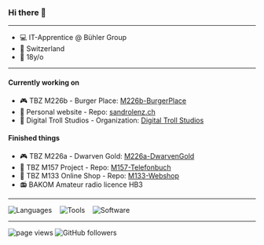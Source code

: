 ### Hi there 👋

---

- 💻 IT-Apprentice @ Bühler Group
- 🏡 Switzerland
- 🍰 18y/o

---
#### Currently working on
- 🎮 TBZ M226b - Burger Place: [M226b-BurgerPlace](https://github.com/sandrolenz/M226b-BurgerPlace)
- 🎫 Personal website - Repo: [sandrolenz.ch](https://github.com/sandrolenz/sandrolenz.ch)
- 🧱 Digital Troll Studios - Organization: [Digital Troll Studios](https://github.com/digitaltrollstudios)

#### Finished things
- 🎮 TBZ M226a - Dwarven Gold: [M226a-DwarvenGold](https://github.com/sandrolenz/M226a-DwarvenGold)
- 📗 TBZ M157 Project - Repo: [M157-Telefonbuch](https://github.com/sandrolenz/M157-Telefonbuch)
- 🛒 TBZ M133 Online Shop - Repo: [M133-Webshop](https://github.com/sandrolenz/M133-Webshop)
- 📻 BAKOM Amateur radio licence HB3
---

![Languages](https://skillicons.dev/icons?i=html,css,js,java) 
&nbsp;&nbsp; 
![Tools](https://skillicons.dev/icons?i=git,vscode) 
&nbsp;&nbsp; 
![Software](https://skillicons.dev/icons?i=discord,figma)

---

<p align="left">
  <a>
    <img src="https://komarev.com/ghpvc/?username=sandrolenz" alt="page views" />
  </a>
  </a>
  <a>
    <img alt="GitHub followers" src="https://img.shields.io/github/followers/sandrolenz?color=green&logo=github">
  </a>
</p>
